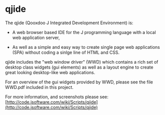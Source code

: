 # qjide

The qjide (Qooxdoo J Integrated Development Environment) is:

* A web browser based IDE for the J programming language with a local web application server,

* As well as a simple and easy way to create single page web applications (SPA) without coding a sinlge line of HTML and CSS.

qjide includes the "web window driver" (WWD) which contains a rich set of desktop class widgets (gui elements) as well as a layout engine to create great looking desktop-like web applications.

For an overview of the gui widgets provided by WWD, please see the file WWD.pdf included in this project.

For more information, and screenshots please see: [http://code.jsoftware.com/wiki/Scripts/qjide](http://code.jsoftware.com/wiki/Scripts/qjide)
